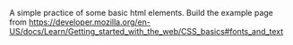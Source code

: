 A simple practice of some basic html elements. Build the example page from 
https://developer.mozilla.org/en-US/docs/Learn/Getting_started_with_the_web/CSS_basics#fonts_and_text